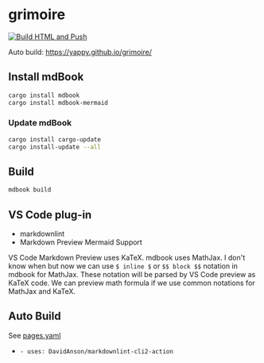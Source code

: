 # grimoire

[![Build HTML and Push](https://github.com/yappy/grimoire/actions/workflows/pages.yaml/badge.svg)](https://github.com/yappy/grimoire/actions/workflows/pages.yaml)

Auto build: <https://yappy.github.io/grimoire/>

## Install mdBook

```sh
cargo install mdbook
cargo install mdbook-mermaid
```

### Update mdBook

```sh
cargo install cargo-update
cargo install-update --all
```

## Build

```sh
mdbook build
```

## VS Code plug-in

* markdownlint
* Markdown Preview Mermaid Support

VS Code Markdown Preview uses KaTeX.
mdbook uses MathJax.
I don't know when but now we can use `$ inline $` or `$$ block $$` notation
in mdbook for MathJax.
These notation will be parsed by VS Code preview as KaTeX code.
We can preview math formula if we use common notations for MathJax and KaTeX.

## Auto Build

See [pages.yaml](./.github/workflows/pages.yaml)

* `- uses: DavidAnson/markdownlint-cli2-action`
